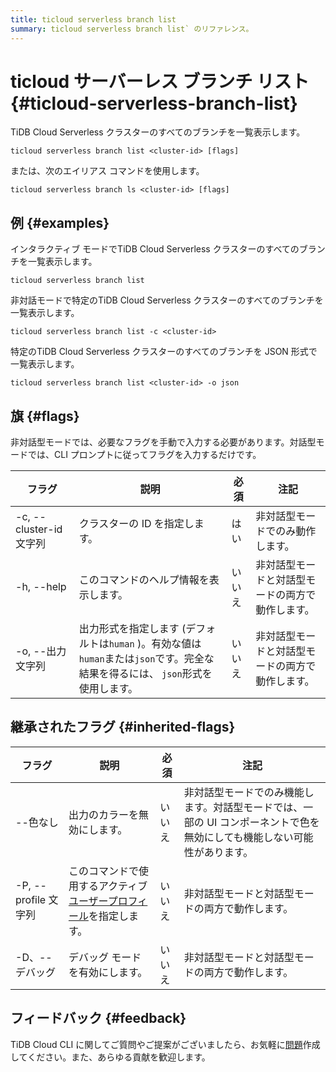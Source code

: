 ```yaml
---
title: ticloud serverless branch list
summary: ticloud serverless branch list` のリファレンス。
---
```


# ticloud サーバーレス ブランチ リスト {#ticloud-serverless-branch-list}

TiDB Cloud Serverless クラスターのすべてのブランチを一覧表示します。

```shell
ticloud serverless branch list <cluster-id> [flags]
```

または、次のエイリアス コマンドを使用します。

```shell
ticloud serverless branch ls <cluster-id> [flags]
```

## 例 {#examples}

インタラクティブ モードでTiDB Cloud Serverless クラスターのすべてのブランチを一覧表示します。

```shell
ticloud serverless branch list
```

非対話モードで特定のTiDB Cloud Serverless クラスターのすべてのブランチを一覧表示します。

```shell
ticloud serverless branch list -c <cluster-id>
```

特定のTiDB Cloud Serverless クラスターのすべてのブランチを JSON 形式で一覧表示します。

```shell
ticloud serverless branch list <cluster-id> -o json
```

## 旗 {#flags}

非対話型モードでは、必要なフラグを手動で入力する必要があります。対話型モードでは、CLI プロンプトに従ってフラグを入力するだけです。

| フラグ                  | 説明                                                                              | 必須  | 注記                       |
| -------------------- | ------------------------------------------------------------------------------- | --- | ------------------------ |
| -c, --cluster-id 文字列 | クラスターの ID を指定します。                                                               | はい  | 非対話型モードでのみ動作します。         |
| -h, --help           | このコマンドのヘルプ情報を表示します。                                                             | いいえ | 非対話型モードと対話型モードの両方で動作します。 |
| -o, --出力文字列          | 出力形式を指定します (デフォルトは`human` )。有効な値は`human`または`json`です。完全な結果を得るには、 `json`形式を使用します。 | いいえ | 非対話型モードと対話型モードの両方で動作します。 |

## 継承されたフラグ {#inherited-flags}

| フラグ               | 説明                                                                             | 必須  | 注記                                                             |
| ----------------- | ------------------------------------------------------------------------------ | --- | -------------------------------------------------------------- |
| --色なし             | 出力のカラーを無効にします。                                                                 | いいえ | 非対話型モードでのみ機能します。対話型モードでは、一部の UI コンポーネントで色を無効にしても機能しない可能性があります。 |
| -P, --profile 文字列 | このコマンドで使用するアクティブ[ユーザープロフィール](/tidb-cloud/cli-reference.md#user-profile)を指定します。 | いいえ | 非対話型モードと対話型モードの両方で動作します。                                       |
| -D、--デバッグ         | デバッグ モードを有効にします。                                                               | いいえ | 非対話型モードと対話型モードの両方で動作します。                                       |

## フィードバック {#feedback}

TiDB Cloud CLI に関してご質問やご提案がございましたら、お気軽に[問題](https://github.com/tidbcloud/tidbcloud-cli/issues/new/choose)作成してください。また、あらゆる貢献を歓迎します。
